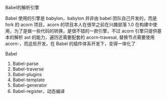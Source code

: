 Babel的解析引擎

Babel 使用的引擎是 babylon，babylon 并非由 babel 团队自己开发的，而是 fork 的 acorn 项目，acorn 的项目本人在很早之前在兴趣部落 1.0 在构建中使用，为了是做一些代码的转换，是很不错的一款引擎，不过 acorn 引擎只提供基本的解析 ast 的能力，遍历还需要配套的 acorn-travesal, 替换节点需要使用 acorn-，而这些开发，在 Babel 的插件体系开发下，变得一体化了

Babel

1. Babel-parse
2. Babel-traverse
3. Babel-plugins
4. Babel-template
5. Babel-generator
6. Babel-register，动态编译

